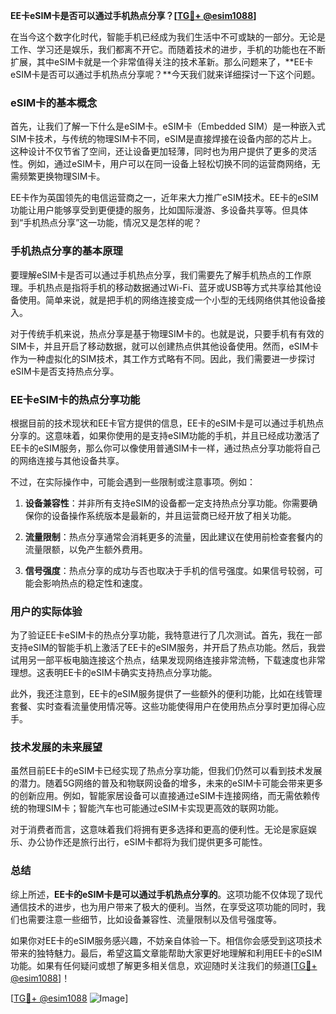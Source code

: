 **EE卡eSIM卡是否可以通过手机热点分享？[[TG💪+ @esim1088](https://t.me/s/esim1088)]**

在当今这个数字化时代，智能手机已经成为我们生活中不可或缺的一部分。无论是工作、学习还是娱乐，我们都离不开它。而随着技术的进步，手机的功能也在不断扩展，其中eSIM卡就是一个非常值得关注的技术革新。那么问题来了，**EE卡eSIM卡是否可以通过手机热点分享呢？**今天我们就来详细探讨一下这个问题。

### eSIM卡的基本概念

首先，让我们了解一下什么是eSIM卡。eSIM卡（Embedded SIM）是一种嵌入式SIM卡技术，与传统的物理SIM卡不同，eSIM是直接焊接在设备内部的芯片上。这种设计不仅节省了空间，还让设备更加轻薄，同时也为用户提供了更多的灵活性。例如，通过eSIM卡，用户可以在同一设备上轻松切换不同的运营商网络，无需频繁更换物理SIM卡。

EE卡作为英国领先的电信运营商之一，近年来大力推广eSIM技术。EE卡的eSIM功能让用户能够享受到更便捷的服务，比如国际漫游、多设备共享等。但具体到“手机热点分享”这一功能，情况又是怎样的呢？

### 手机热点分享的基本原理

要理解eSIM卡是否可以通过手机热点分享，我们需要先了解手机热点的工作原理。手机热点是指将手机的移动数据通过Wi-Fi、蓝牙或USB等方式共享给其他设备使用。简单来说，就是把手机的网络连接变成一个小型的无线网络供其他设备接入。

对于传统手机来说，热点分享是基于物理SIM卡的。也就是说，只要手机有有效的SIM卡，并且开启了移动数据，就可以创建热点供其他设备使用。然而，eSIM卡作为一种虚拟化的SIM技术，其工作方式略有不同。因此，我们需要进一步探讨eSIM卡是否支持热点分享。

### EE卡eSIM卡的热点分享功能

根据目前的技术现状和EE卡官方提供的信息，EE卡的eSIM卡是可以通过手机热点分享的。这意味着，如果你使用的是支持eSIM功能的手机，并且已经成功激活了EE卡的eSIM服务，那么你可以像使用普通SIM卡一样，通过热点分享功能将自己的网络连接与其他设备共享。

不过，在实际操作中，可能会遇到一些限制或注意事项。例如：

1. **设备兼容性**：并非所有支持eSIM的设备都一定支持热点分享功能。你需要确保你的设备操作系统版本是最新的，并且运营商已经开放了相关功能。
   
2. **流量限制**：热点分享通常会消耗更多的流量，因此建议在使用前检查套餐内的流量限额，以免产生额外费用。

3. **信号强度**：热点分享的成功与否也取决于手机的信号强度。如果信号较弱，可能会影响热点的稳定性和速度。

### 用户的实际体验

为了验证EE卡eSIM卡的热点分享功能，我特意进行了几次测试。首先，我在一部支持eSIM的智能手机上激活了EE卡的eSIM服务，并开启了热点功能。然后，我尝试用另一部平板电脑连接这个热点，结果发现网络连接非常流畅，下载速度也非常理想。这表明EE卡的eSIM卡确实支持热点分享功能。

此外，我还注意到，EE卡的eSIM服务提供了一些额外的便利功能，比如在线管理套餐、实时查看流量使用情况等。这些功能使得用户在使用热点分享时更加得心应手。

### 技术发展的未来展望

虽然目前EE卡的eSIM卡已经实现了热点分享功能，但我们仍然可以看到技术发展的潜力。随着5G网络的普及和物联网设备的增多，未来的eSIM卡可能会带来更多的创新应用。例如，智能家居设备可以直接通过eSIM卡连接网络，而无需依赖传统的物理SIM卡；智能汽车也可能通过eSIM卡实现更高效的联网功能。

对于消费者而言，这意味着我们将拥有更多选择和更高的便利性。无论是家庭娱乐、办公协作还是旅行出行，eSIM卡都将为我们提供更多可能性。

### 总结

综上所述，**EE卡的eSIM卡是可以通过手机热点分享的**。这项功能不仅体现了现代通信技术的进步，也为用户带来了极大的便利。当然，在享受这项功能的同时，我们也需要注意一些细节，比如设备兼容性、流量限制以及信号强度等。

如果你对EE卡的eSIM服务感兴趣，不妨亲自体验一下。相信你会感受到这项技术带来的独特魅力。最后，希望这篇文章能帮助大家更好地理解和利用EE卡的eSIM功能。如果有任何疑问或想了解更多相关信息，欢迎随时关注我们的频道[[TG💪+ @esim1088](https://t.me/s/esim1088)]！

[[TG💪+ @esim1088](https://t.me/s/esim1088) ![Image](https://i.postimg.cc/4NQfJmqS/Snipaste-2025-05-13-00-14-12.png)]